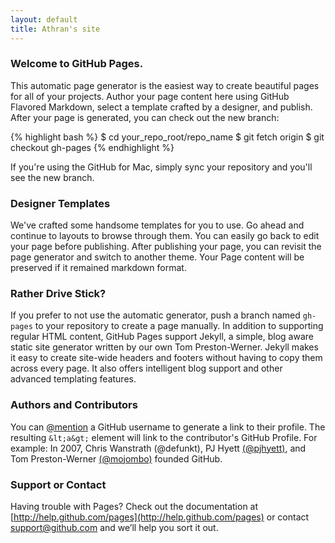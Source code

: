 ```yaml
---
layout: default
title: Athran's site
---
```


### Welcome to GitHub Pages.

This automatic page generator is the easiest way to create beautiful pages for all 
of your projects. Author your page content here using GitHub Flavored Markdown, 
select a template crafted by a designer, and publish. After your page is generated, 
you can check out the new branch:

{% highlight bash %}
$ cd your_repo_root/repo_name
$ git fetch origin
$ git checkout gh-pages
{% endhighlight %}

If you're using the GitHub for Mac, simply sync your repository and you'll see the 
new branch.

### Designer Templates

We've crafted some handsome templates for you to use. Go ahead and continue to 
layouts to browse through them. You can easily go back to edit your page before 
publishing. After publishing your page, you can revisit the page generator and switch 
to another theme. Your Page content will be preserved if it remained markdown format.

### Rather Drive Stick?

If you prefer to not use the automatic generator, push a branch named `gh-pages` to 
your repository to create a page manually. In addition to supporting regular HTML 
content, GitHub Pages support Jekyll, a simple, blog aware static site generator 
written by our own Tom Preston-Werner. Jekyll makes it easy to create site-wide 
headers and footers without having to copy them across every page. It also offers 
intelligent blog support and other advanced templating features.

### Authors and Contributors

You can [@mention](https://github.com/blog/821) a GitHub username to generate a 
link to their profile. The resulting `&lt;a&gt;` element will link to the 
contributor's GitHub Profile. For example: In 2007, Chris Wanstrath 
(@defunkt), 
PJ Hyett [(@pjhyett)](https://github.com/pjhyett), 
and Tom Preston-Werner [(@mojombo)](https://github.com/mojombo) founded GitHub.

### Support or Contact

Having trouble with Pages? Check out the documentation 
at [http://help.github.com/pages](http://help.github.com/pages) or contact 
[support@github.com](mailto:support@github.com) and we’ll help you sort it out.

